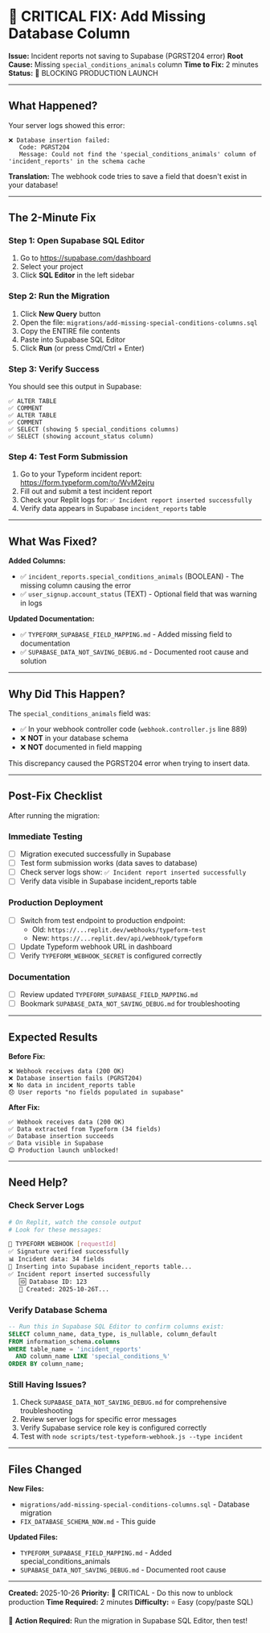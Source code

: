 # 🚨 CRITICAL FIX: Add Missing Database Column

**Issue:** Incident reports not saving to Supabase (PGRST204 error)
**Root Cause:** Missing `special_conditions_animals` column
**Time to Fix:** 2 minutes
**Status:** 🔴 BLOCKING PRODUCTION LAUNCH

---

## What Happened?

Your server logs showed this error:
```
❌ Database insertion failed:
   Code: PGRST204
   Message: Could not find the 'special_conditions_animals' column of 'incident_reports' in the schema cache
```

**Translation:** The webhook code tries to save a field that doesn't exist in your database!

---

## The 2-Minute Fix

### Step 1: Open Supabase SQL Editor
1. Go to https://supabase.com/dashboard
2. Select your project
3. Click **SQL Editor** in the left sidebar

### Step 2: Run the Migration
1. Click **New Query** button
2. Open the file: `migrations/add-missing-special-conditions-columns.sql`
3. Copy the ENTIRE file contents
4. Paste into Supabase SQL Editor
5. Click **Run** (or press Cmd/Ctrl + Enter)

### Step 3: Verify Success
You should see this output in Supabase:
```
✅ ALTER TABLE
✅ COMMENT
✅ ALTER TABLE
✅ COMMENT
✅ SELECT (showing 5 special_conditions columns)
✅ SELECT (showing account_status column)
```

### Step 4: Test Form Submission
1. Go to your Typeform incident report: https://form.typeform.com/to/WvM2ejru
2. Fill out and submit a test incident report
3. Check your Replit logs for: `✅ Incident report inserted successfully`
4. Verify data appears in Supabase `incident_reports` table

---

## What Was Fixed?

**Added Columns:**
- ✅ `incident_reports.special_conditions_animals` (BOOLEAN) - The missing column causing the error
- ✅ `user_signup.account_status` (TEXT) - Optional field that was warning in logs

**Updated Documentation:**
- ✅ `TYPEFORM_SUPABASE_FIELD_MAPPING.md` - Added missing field to documentation
- ✅ `SUPABASE_DATA_NOT_SAVING_DEBUG.md` - Documented root cause and solution

---

## Why Did This Happen?

The `special_conditions_animals` field was:
- ✅ In your webhook controller code (`webhook.controller.js` line 889)
- ❌ **NOT** in your database schema
- ❌ **NOT** documented in field mapping

This discrepancy caused the PGRST204 error when trying to insert data.

---

## Post-Fix Checklist

After running the migration:

### Immediate Testing
- [ ] Migration executed successfully in Supabase
- [ ] Test form submission works (data saves to database)
- [ ] Check server logs show: `✅ Incident report inserted successfully`
- [ ] Verify data visible in Supabase incident_reports table

### Production Deployment
- [ ] Switch from test endpoint to production endpoint:
  - Old: `https://...replit.dev/webhooks/typeform-test`
  - New: `https://...replit.dev/api/webhook/typeform`
- [ ] Update Typeform webhook URL in dashboard
- [ ] Verify `TYPEFORM_WEBHOOK_SECRET` is configured correctly

### Documentation
- [ ] Review updated `TYPEFORM_SUPABASE_FIELD_MAPPING.md`
- [ ] Bookmark `SUPABASE_DATA_NOT_SAVING_DEBUG.md` for troubleshooting

---

## Expected Results

**Before Fix:**
```
❌ Webhook receives data (200 OK)
❌ Database insertion fails (PGRST204)
❌ No data in incident_reports table
😞 User reports "no fields populated in supabase"
```

**After Fix:**
```
✅ Webhook receives data (200 OK)
✅ Data extracted from Typeform (34 fields)
✅ Database insertion succeeds
✅ Data visible in Supabase
😊 Production launch unblocked!
```

---

## Need Help?

### Check Server Logs
```bash
# On Replit, watch the console output
# Look for these messages:

🎯 TYPEFORM WEBHOOK [requestId]
✅ Signature verified successfully
📊 Incident data: 34 fields
💾 Inserting into Supabase incident_reports table...
✅ Incident report inserted successfully
   🆔 Database ID: 123
   📅 Created: 2025-10-26T...
```

### Verify Database Schema
```sql
-- Run this in Supabase SQL Editor to confirm columns exist:
SELECT column_name, data_type, is_nullable, column_default
FROM information_schema.columns
WHERE table_name = 'incident_reports'
  AND column_name LIKE 'special_conditions_%'
ORDER BY column_name;
```

### Still Having Issues?
1. Check `SUPABASE_DATA_NOT_SAVING_DEBUG.md` for comprehensive troubleshooting
2. Review server logs for specific error messages
3. Verify Supabase service role key is configured correctly
4. Test with `node scripts/test-typeform-webhook.js --type incident`

---

## Files Changed

**New Files:**
- `migrations/add-missing-special-conditions-columns.sql` - Database migration
- `FIX_DATABASE_SCHEMA_NOW.md` - This guide

**Updated Files:**
- `TYPEFORM_SUPABASE_FIELD_MAPPING.md` - Added special_conditions_animals
- `SUPABASE_DATA_NOT_SAVING_DEBUG.md` - Documented root cause

---

**Created:** 2025-10-26
**Priority:** 🔴 CRITICAL - Do this now to unblock production
**Time Required:** 2 minutes
**Difficulty:** ⭐ Easy (copy/paste SQL)

🎯 **Action Required:** Run the migration in Supabase SQL Editor, then test!
